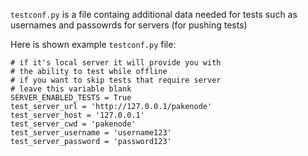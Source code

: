 `testconf.py` is a file containg additional data needed for tests such as
usernames and passowrds for servers (for pushing tests)

Here is shown example `testconf.py` file:


    # if it's local server it will provide you with
    # the ability to test while offline
    # if you want to skip tests that require server
    # leave this variable blank
    SERVER_ENABLED_TESTS = True
    test_server_url = 'http://127.0.0.1/pakenode'
    test_server_host = '127.0.0.1'
    test_server_cwd = 'pakenode'
    test_server_username = 'username123'
    test_server_password = 'password123'
